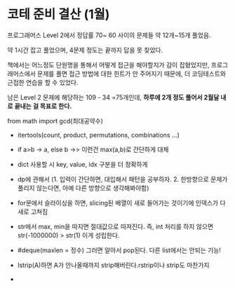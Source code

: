 # 코테 준비 결산 (1월)

프로그래머스 Level 2에서 정답률 70~ 60 사이의 문제들 약 12개~15개 풀었음.

약 1시간 잡고 풀었으며, 4문제 정도는 끝까지 답을 못 찾았다.

책에서는 어느정도 단원명을 통해서 어떻게 접근을 해야할지가 감이 잡혔었지만, 프로그래머스에서 문제를 풀면 접근 방법에 대한 힌트가 안 주어지기 때문에, 더 코딩테스트와 근접한 연습을 할 수 있었다.

남은 Level 2 문제에 해당하는 109 - 34 =75개인데, **하루에 2개 정도 풀어서 2월달 내로 끝내는 걸 목표로 한다.**



from math import gcd(최대공약수)

- itertools(count, product, permutations, combinations ...)
- if a>b -> a, else b ->> 이런건 max(a,b)로 간단하게 대체
- dict 사용할 시 key, value, idx 구분을 더 정확하게
- dp에 관해서 (1. 입력이 간단하면, 대입해서 패턴을 공부하자. 2. 한방향으로 문제가 풀리지 않는다면, 아예 다른 방향으로 생각해봐야함)
- for문에서 슬라이싱을 하면, slicing된 배열이 새로 들어가는 것이기에 인덱스가 다 새로 고쳐짐

- str에서 max, min을 따지면 절대값으로 따져진다. 즉, int 처리를 하지 않으면 str(-1000000) > str(1) 이게 성립한다.
- #deque(maxlen = 정수) 그러면 알아서 pop된다. 다른 list에서는 안되는 기능!
- lstrip(A)하면 A가 안나올때까지 strip해버린다.rstrip이나 strip도 마찬가지
- 
